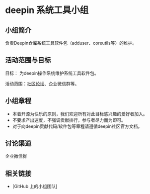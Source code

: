 # deepin 系统工具小组

## 小组简介

负责Deepin仓库系统工具软件包（adduser、coreutils等）的维护。

## 活动范围与目标

目标： 为deepin操作系统维护系统工具软件包。

活动范围：[社区论坛](https://bbs.deepin.org/)、企业微信群等。


## 小组章程

* 本着开源为快乐的原则，我们欢迎所有对此目标感兴趣的爱好者加入。
* 不要求产出速度，不强调贡献排行，参与者尽力而为即可。
* 对于向deepin贡献代码/软件包等章程请遵循deepin社区官方文档。

## 讨论渠道

企业微信群

## 相关链接

- [GitHub 上的小组团队]

